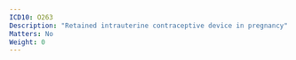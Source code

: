 ```yaml
---
ICD10: O263
Description: "Retained intrauterine contraceptive device in pregnancy"
Matters: No
Weight: 0
---
```


